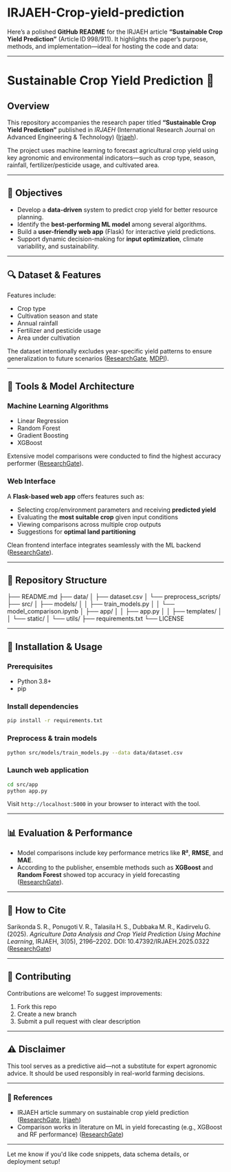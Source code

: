 # IRJAEH-Crop-yield-prediction


Here’s a polished **GitHub README** for the IRJAEH article **“Sustainable Crop Yield Prediction”** (Article ID 998/911). It highlights the paper’s purpose, methods, and implementation—ideal for hosting the code and data:

---

# Sustainable Crop Yield Prediction 🌱

## Overview

This repository accompanies the research paper titled **“Sustainable Crop Yield Prediction”** published in *IRJAEH* (International Research Journal on Advanced Engineering & Technology) ([Irjaeh][1]).

The project uses machine learning to forecast agricultural crop yield using key agronomic and environmental indicators—such as crop type, season, rainfall, fertilizer/pesticide usage, and cultivated area.

---

## 🧠 Objectives

* Develop a **data-driven** system to predict crop yield for better resource planning.
* Identify the **best-performing ML model** among several algorithms.
* Build a **user-friendly web app** (Flask) for interactive yield predictions.
* Support dynamic decision-making for **input optimization**, climate variability, and sustainability.

---

## 🔍 Dataset & Features

Features include:

* Crop type
* Cultivation season and state
* Annual rainfall
* Fertilizer and pesticide usage
* Area under cultivation

The dataset intentionally excludes year-specific yield patterns to ensure generalization to future scenarios ([ResearchGate][2], [MDPI][3]).

---

## 🔧 Tools & Model Architecture

### Machine Learning Algorithms

* Linear Regression
* Random Forest
* Gradient Boosting
* XGBoost

Extensive model comparisons were conducted to find the highest accuracy performer ([ResearchGate][2]).

### Web Interface

A **Flask-based web app** offers features such as:

* Selecting crop/environment parameters and receiving **predicted yield**
* Evaluating the **most suitable crop** given input conditions
* Viewing comparisons across multiple crop outputs
* Suggestions for **optimal land partitioning**

Clean frontend interface integrates seamlessly with the ML backend ([ResearchGate][2]).

---

## 📂 Repository Structure


├── README.md
├── data/
│   ├── dataset.csv
│   └── preprocess_scripts/
├── src/
│   ├── models/
│   │   ├── train_models.py
│   │   └── model_comparison.ipynb
│   ├── app/
│   │   ├── app.py
│   │   ├── templates/
│   │   └── static/
│   └── utils/
├── requirements.txt
└── LICENSE

---

## 🚀 Installation & Usage

### Prerequisites

* Python 3.8+
* pip

### Install dependencies

```bash
pip install -r requirements.txt
```

### Preprocess & train models

```bash
python src/models/train_models.py --data data/dataset.csv
```

### Launch web application

```bash
cd src/app
python app.py
```

Visit `http://localhost:5000` in your browser to interact with the tool.

---

## 📊 Evaluation & Performance

* Model comparisons include key performance metrics like **R²**, **RMSE**, and **MAE**.
* According to the publisher, ensemble methods such as **XGBoost** and **Random Forest** showed top accuracy in yield forecasting ([ResearchGate][2]).

---

## 📝 How to Cite

Sarikonda S. R., Ponugoti V. R., Talasila H. S., Dubbaka M. R., Kadirvelu G. (2025). *Agriculture Data Analysis and Crop Yield Prediction Using Machine Learning*, IRJAEH, 3(05), 2196–2202. DOI: 10.47392/IRJAEH.2025.0322 ([ResearchGate][2])

---

## 🤝 Contributing

Contributions are welcome! To suggest improvements:

1. Fork this repo
2. Create a new branch
3. Submit a pull request with clear description

---

## ⚠️ Disclaimer

This tool serves as a predictive aid—not a substitute for expert agronomic advice. It should be used responsibly in real-world farming decisions.

---

### 🔗 References

* IRJAEH article summary on sustainable crop yield prediction ([ResearchGate][4], [Irjaeh][1])
* Comparison works in literature on ML in yield forecasting (e.g., XGBoost and RF performance) ([ResearchGate][2])

---

Let me know if you'd like code snippets, data schema details, or deployment setup!

[1]: https://irjaeh.com/index.php/journal/article/view/998?utm_source=chatgpt.com "Sustainable Crop Yield Prediction"
[2]: https://www.researchgate.net/publication/391749834_Agriculture_Data_Analysis_and_Crop_Yield_Prediction_Using_Machine_Learning?utm_source=chatgpt.com "Agriculture Data Analysis and Crop Yield Prediction Using Machine ..."
[3]: https://www.mdpi.com/2071-1050/16/21/9437?utm_source=chatgpt.com "Predicting Sustainable Crop Yields: Deep Learning and Explainable ..."
[4]: https://www.researchgate.net/publication/379126754_Empirical_Analysis_of_Crop_Yield_Prediction_Using_Hybrid_Model?utm_source=chatgpt.com "Empirical Analysis of Crop Yield Prediction Using Hybrid Model"
